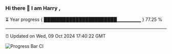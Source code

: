 ### Hi there 👋 I am Harry , 

⏳ Year progress { ███████████████████████▁▁▁▁▁▁▁ } 77.25 %

---

⏰ Updated on Wed, 09 Oct 2024 17:40:22 GMT

![Progress Bar CI](https://github.com/duykhang68/duykhang68/workflows/Progress%20Bar%20CI/badge.svg)
